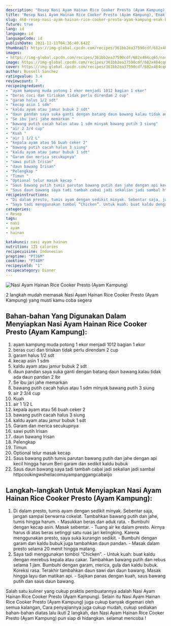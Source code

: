 ```yaml
---
description: "Resep Nasi Ayam Hainan Rice Cooker Presto (Ayam Kampung), Enak Banget"
title: "Resep Nasi Ayam Hainan Rice Cooker Presto (Ayam Kampung), Enak Banget"
slug: 460-resep-nasi-ayam-hainan-rice-cooker-presto-ayam-kampung-enak-banget
future: true
lang: id
language: id
languageCode: id
publishDate: 2021-11-11T04:36:40.642Z 
thumbnail: https://img-global.cpcdn.com/recipes/361bb2ea37590cdf/682x484cq65/nasi-ayam-hainan-rice-cooker-presto-ayam-kampung-foto-resep-utama.png
images:
- https://img-global.cpcdn.com/recipes/361bb2ea37590cdf/682x484cq65/nasi-ayam-hainan-rice-cooker-presto-ayam-kampung-foto-resep-utama.png
image: https://img-global.cpcdn.com/recipes/361bb2ea37590cdf/682x484cq65/nasi-ayam-hainan-rice-cooker-presto-ayam-kampung-foto-resep-utama.png
cover: https://img-global.cpcdn.com/recipes/361bb2ea37590cdf/682x484cq65/nasi-ayam-hainan-rice-cooker-presto-ayam-kampung-foto-resep-utama.png
author: Russell Sanchez
ratingvalue: 3.4
reviewcount: 7
recipeingredient:
- "ayam kampung muda potong 1 ekor menjadi 1012 bagian 1 ekor"
- "beras cuci dan tiriskan tidak perlu direndam 2 cup"
- "garam halus 1/2 sdt"
- "kecap asin 1 sdm"
- "kaldu ayam atau jamur bubuk 2 sdt"
- "daun pandan saya suka ganti dengan batang daun bawang kalau tidak ada daun pandan 2 lbr"
- "Se ibu jari jahe memarkan "
- "bawang putih cacah halus atau 1 sdm minyak bawang putih 3 siung"
- "air 2 3/4 cup"
- "Kuah "
- "air 1 1/2 L"
- "kepala ayam atau 56 buah ceker 2"
- "bawang putih cacah halus 3 siung"
- "kaldu ayam atau jamur bubuk 1 sdt"
- "Garam dan merica secukupnya"
- "sawi putih Irisan"
- "daun bawang Irisan"
- "Pelengkap "
- "Timun "
- "Optional telur masak kecap "
- "Saus bawang putih tumis parutan bawang putih dan jahe dengan api kecil hingga harum Beri garam dan sedikit kaldu bubuk "
- "Saus daun bawang saya tadi tambah cabai jadi sekalian jadi sambal httpcookingwsheilacomayampanggangcabaiijo "
recipeinstructions:
- "Di dalam presto, tumis ayam dengan sedikit minyak. Sebentar saja, jangan sampai berwarna cokelat. Tambahkan bawang putih dan jahe, tumis hingga harum. Masukkan beras dan aduk rata. Bumbuhi dengan kecap asin. Masak sebentar. Tuang air ke dalam presto. Airnya harus di atas beras setinggi satu ruas jari kelingking. Karena menggunakan presto, saya suka kurangin sedikit. Bumbuhi dengan garam dan kaldu bubuk juga tambahkan daun pandan. Masak dalam presto selama 20 menit hingga matang."
- "Saya tadi menggunakan tombol “Chicken”. Untuk kuah: buat kaldu dengan merebus kepala atau cakar. Tambahkan bawang putih dan rebus selama 1 jam. Bumbuhi dengan garam, merica, gula dan kaldu bubuk. Koreksi rasa. Terakhir tambahkan daun sawi dan daun bawang. Masak hingga layu dan matikan api. Sajikan panas dengan kuah, saus bawang putih dan saus daun bawang."
categories:
- Resep
tags:
- nasi
- ayam
- hainan

katakunci: nasi ayam hainan 
nutrition: 121 calories
recipecuisine: Indonesian
preptime: "PT36M"
cooktime: "PT48M"
recipeyield: "1"
recipecategory: Dinner
---
```



![Nasi Ayam Hainan Rice Cooker Presto (Ayam Kampung)](https://img-global.cpcdn.com/recipes/361bb2ea37590cdf/682x484cq65/nasi-ayam-hainan-rice-cooker-presto-ayam-kampung-foto-resep-utama.png)

2 langkah mudah memasak  Nasi Ayam Hainan Rice Cooker Presto (Ayam Kampung) yang musti kamu coba segera

<!--inarticleads1-->

## Bahan-bahan Yang Digunakan Dalam Menyiapkan Nasi Ayam Hainan Rice Cooker Presto (Ayam Kampung):

1. ayam kampung muda potong 1 ekor menjadi 1012 bagian 1 ekor
1. beras cuci dan tiriskan tidak perlu direndam 2 cup
1. garam halus 1/2 sdt
1. kecap asin 1 sdm
1. kaldu ayam atau jamur bubuk 2 sdt
1. daun pandan saya suka ganti dengan batang daun bawang kalau tidak ada daun pandan 2 lbr
1. Se ibu jari jahe memarkan 
1. bawang putih cacah halus atau 1 sdm minyak bawang putih 3 siung
1. air 2 3/4 cup
1. Kuah 
1. air 1 1/2 L
1. kepala ayam atau 56 buah ceker 2
1. bawang putih cacah halus 3 siung
1. kaldu ayam atau jamur bubuk 1 sdt
1. Garam dan merica secukupnya
1. sawi putih Irisan
1. daun bawang Irisan
1. Pelengkap 
1. Timun 
1. Optional telur masak kecap 
1. Saus bawang putih tumis parutan bawang putih dan jahe dengan api kecil hingga harum Beri garam dan sedikit kaldu bubuk 
1. Saus daun bawang saya tadi tambah cabai jadi sekalian jadi sambal httpcookingwsheilacomayampanggangcabaiijo 



<!--inarticleads2-->

## Langkah-langkah Untuk Menyiapkan Nasi Ayam Hainan Rice Cooker Presto (Ayam Kampung):

1. Di dalam presto, tumis ayam dengan sedikit minyak. Sebentar saja, jangan sampai berwarna cokelat. Tambahkan bawang putih dan jahe, tumis hingga harum. - Masukkan beras dan aduk rata. - Bumbuhi dengan kecap asin. Masak sebentar. - Tuang air ke dalam presto. Airnya harus di atas beras setinggi satu ruas jari kelingking. Karena menggunakan presto, saya suka kurangin sedikit. - Bumbuhi dengan garam dan kaldu bubuk juga tambahkan daun pandan. - Masak dalam presto selama 20 menit hingga matang.
1. Saya tadi menggunakan tombol “Chicken”. - Untuk kuah: buat kaldu dengan merebus kepala atau cakar. Tambahkan bawang putih dan rebus selama 1 jam. Bumbuhi dengan garam, merica, gula dan kaldu bubuk. Koreksi rasa. Terakhir tambahkan daun sawi dan daun bawang. Masak hingga layu dan matikan api. - Sajikan panas dengan kuah, saus bawang putih dan saus daun bawang.




Salah satu kuliner yang cukup praktis pembuatannya adalah  Nasi Ayam Hainan Rice Cooker Presto (Ayam Kampung). Selain itu  Nasi Ayam Hainan Rice Cooker Presto (Ayam Kampung)  juga cukup banyak digemari oleh semua kalangan, Cara penyajiannya juga cukup mudah, cukup sediakan bahan-bahan diatas lalu ikuti 2 langkah, dan  Nasi Ayam Hainan Rice Cooker Presto (Ayam Kampung)  pun siap di hidangkan. selamat mencoba !

